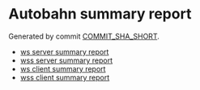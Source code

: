 # Autobahn summary report

Generated by commit [COMMIT_SHA_SHORT](https://github.com/status-im/nim-websock/commit/COMMIT_SHA).

* [ws server summary report](server/index.html)
* [wss server summary report](server_tls/index.html)
* [ws client summary report](client/index.html)
* [wss client summary report](client_tls/index.html)
